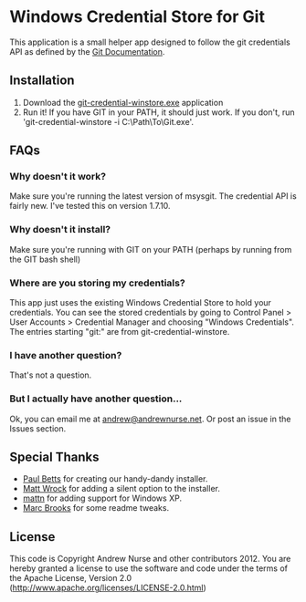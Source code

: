 # Windows Credential Store for Git
This application is a small helper app designed to follow the git credentials API as defined by the [Git Documentation](https://github.com/gitster/git-htmldocs/blob/master/technical/api-credentials.txt).

## Installation

1. Download the [git-credential-winstore.exe](http://blob.andrewnurse.net/gitcredentialwinstore/git-credential-winstore.exe) application
2. Run it! If you have GIT in your PATH, it should just work. If you don't, run 'git-credential-winstore -i C:\Path\To\Git.exe'.

## FAQs

### Why doesn't it work?
Make sure you're running the latest version of msysgit. The credential API is fairly new. I've tested this on version 1.7.10.

### Why doesn't it install?
Make sure you're running with GIT on your PATH (perhaps by running from the GIT bash shell)

### Where are you storing my credentials?
This app just uses the existing Windows Credential Store to hold your credentials. You can see the stored credentials by going to Control Panel > User Accounts > Credential Manager and choosing "Windows Credentials". The entries starting "git:" are from git-credential-winstore.

### I have another question?
That's not a question.

### But I actually have another question...
Ok, you can email me at [andrew@andrewnurse.net](mailto:andrew@andrewnurse.net). Or post an issue in the Issues section.

## Special Thanks
* [Paul Betts](http://paulbetts.org/) for creating our handy-dandy installer.
* [Matt Wrock](https://github.com/mwrock) for adding a silent option to the installer.
* [mattn](https://github.com/mattn) for adding support for Windows XP.
* [Marc Brooks](https://github.com/IDisposable) for some readme tweaks.

## License
This code is Copyright Andrew Nurse and other contributors 2012. You are hereby granted a license to use the software and code under the terms of the Apache License, Version 2.0 (http://www.apache.org/licenses/LICENSE-2.0.html)
